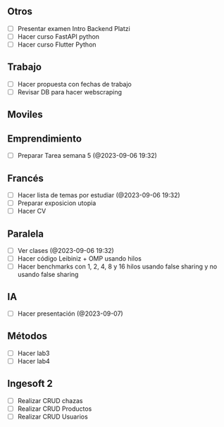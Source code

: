 ## Otros

- [ ] Presentar examen Intro Backend Platzi
- [ ] Hacer curso FastAPI python
- [ ] Hacer curso Flutter Python

## Trabajo
- [ ] Hacer propuesta con fechas de trabajo
- [ ] Revisar DB para hacer webscraping
## Moviles


## Emprendimiento

- [ ] Preparar Tarea semana 5 (@2023-09-06 19:32)
## Francés

- [ ] Hacer lista de temas por estudiar (@2023-09-06 19:32)
- [ ] Preparar exposicion utopia
- [ ] Hacer CV
## Paralela

- [ ] Ver clases (@2023-09-06 19:32)
- [ ] Hacer código Leibiniz  + OMP usando hilos
- [ ] Hacer benchmarks con 1, 2, 4, 8 y 16 hilos usando false sharing y no usando false sharing
## IA
- [ ] Hacer presentación (@2023-09-07)
## Métodos
- [ ] Hacer lab3
- [ ] Hacer lab4

## Ingesoft 2

- [ ] Realizar CRUD chazas
- [ ] Realizar CRUD Productos
- [ ] Realizar CRUD Usuarios 